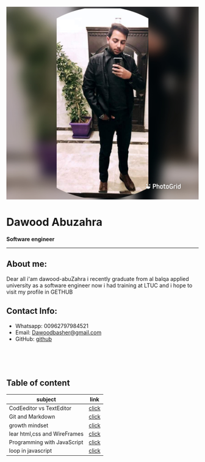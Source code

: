 


![da](img/za.JPG)

# Dawood Abuzahra
**Software engineer**




****
## About me:

Dear all i'am dawood-abuZahra i recently graduate from al balqa applied university as a software engineer now i had training at LTUC and i hope to visit  my profile in GETHUB 
## Contact Info:
* Whatsapp: 00962797984521
* Email: Dawoodbasher@gmail.com
* GitHub: [github](https://github.com/abuzahra98)
<br/>
<br/>
<br/>

## Table of content

|       subject      |              link        |
| -----------        | -----------              |
| CodEeditor vs TextEditor| [click](class.md)   |
| Git and Markdown   |[click](class1.md)        |
| growth mindset     |        [click](bb.md)    |
| lear html,css and WireFrames|[click](class5.md)|
| Programming with JavaScript |        [click](js.md)    |
| loop in javascript |        [click](r5.md)    |



